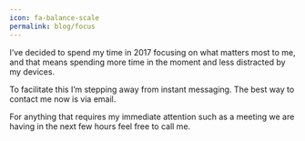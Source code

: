 ```yaml
---
icon: fa-balance-scale
permalink: blog/focus
---
```


I’ve decided to spend my time in 2017 focusing on what matters most to me, and that means spending more time in the moment and less distracted by my devices.

To facilitate this I’m stepping away from instant messaging. The best way to contact me now is via email.

For anything that requires my immediate attention such as a meeting we are having in the next few hours feel free to call me.